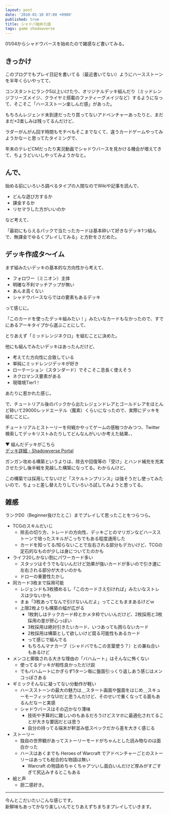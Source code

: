 ```yaml
---
layout: post
date: '2018-01-10 07:00 +0900'
published: true
title: シャドバ始めた話
tags: game shadowverse
---
```

01/04からシャドウバースを始めたので雑感など書いてみる。

## きっかけ

このブログでもプレイ日記を書いてる（最近書いてない）ようにハースストーンを半年くらいやってて、

コンスタントにランク5以上いけたり、オリジナルデッキ組んだり（ミッドレンジフリーズメイジ、クライヤミ搭載のファティーグメイジなど）するようになって、そこそこ「ハースストーン楽しんだ感」があった。

もちろんレジェンド未到達だったり買ってないアドベンチャーあったりと、まだまだ×2楽しみは残ってるんだけど、

ラダーがんがん回す時間もモチベもそこまでなくて、違うカードゲームやってみようかなーと思ってたタイミングで、

年末のテレビCMだったり実況動画でシャドウバースを見かける機会が増えてきて、ちょうどいいしやってみようかなと。

## んで、

始める前にいろいろ調べるタイプの人間なのでWikiや記事を読んで、

* どんな遊び方するか
* 課金するか
* リセマラした方がいいのか

など考えて、

「最初にもらえるパックで当たったカードは基本砕いて好きなデッキ1つ組んで、無課金でゆるくプレイしてみる」と方針をさだめた。

## デッキ作成タ～イム

まず組みたいデッキの基本的な方向性から考えて、

* フォロワー（ミニオン）主体
* 明確な不利マッチアップが無い
* あんま高くない
* シャドウバースならではの要素もあるデッキ

って感じに。

「このカードを使ったデッキ組みたい！」みたいなカードもなかったので、すでにあるアーキタイプから選ぶことにして、

とりあえず「ミッドレンジネクロ」を組むことに決めた。

他にも組んでみたいデッキはあったんだけど、

* 考えてた方向性に合致している
* 単純にミッドレンジデッキが好き
* ローテーション（スタンダード）でそこそこ息長く使えそう
* ネクロマンス要素がある
* 現環境Tier1！

あたりに惹かれた感じ。

で、チュートリアル後のパックから出たレジェンドレアとゴールドレアをほとんど砕いて29000レッドエーテル（魔素）くらいになったので、実際にデッキを組むことに。

チュートリアルとストーリーを何戦かやってゲームの感触つかみつつ、Twitter検索してデッキリストみたりしてどんなんがいいか考えた結果、、

▼ 組んだデッキがこちら  
[デッキ詳細 - Shadowverse Portal](https://shadowverse-portal.com/deck/3.5.68_dc.68_dc.6Avi6.6Avi6.6Avi6.6EmHC.6EmHC.6IVXY.6IVXY.6IVXY.6MJgs.6MJgs.6MJgs.6MOZC.6MOZC.6Ei7Q.6Ei7Q.6Ei7Q.68_dm.6Q8Io.6Q8Io.6Q8Io.6Avhy.6Avhy.6Ejr6.6Ejr6.6MOZ2.6MOZ2.6MOZ2.6MJgY.6MJgY.6QF8I.6QF8I.6IaQ2.6EmHM.6EmHM.6EmHM.6EojS.6EojS.6EojS)

ガンガン攻める構築というよりは、除去や回復等の「受け」とハンド補充を充実させた少し後半戦を見越した構築になってる。わからんけど。

この構築では採用してないけど「スケルトンプリンス」は強そうだし使ってみたいので、ちょっと差し替えたりしていろいろ試してみようと思ってる。

## 雑感

ランクD0（Beginner抜けたとこ）までプレイして思ったことをつらつら。

* TCGのスキルだいじ
  * 除去の切り方、トレードの方向性、デッキごとのマリガンなどハースストーンで培ったスキルがこっちでもある程度通用した
  * カードを知ってる/知らないことで左右される部分もデカいけど、TCGの定石的なものが少しは身についてたのかも
* ライフ20しかない割にパワーカード多い
  * スタッツはそうでもないんだけど効果が強いカードが多いので引き運に左右される部分が大きいのかも
  * ドローの重要性たかし
* 同カード3枚まで採用可能
  * レジェンドも3枚積めるし「このカードさえ引ければ」みたいなストレスは少ないかも
  * まぁ「3枚あってなんで引けないんだよ」ってこともままあるけどｗ
  * 上限2枚よりも構築の幅が広がる
    * 1枚刺しはテックカード枠とかメタ枠でいいんだけど、2枚採用と3枚採用の差が肝心っぽい
    * 3枚採用は絶対引きたいカード、いつあっても困らないカード
    * 2枚採用は構築として欲しいけど腐る可能性もあるカード
    * って感じで組んでる
    * もちろんマナカーブ（シャドバでもこの言葉使う？）との兼ね合いもあるけど
* メンコと揶揄される大きな理由の「バハムート」はそんなに怖くない
  * 使ってるデッキが相性良かっただけ説
  * でもバハムートにかぎらず1ターン毎に盤面引っくり返しあう感じはメンコっぽさある
* ギミックそんなに凝ってない分動作が軽い
  * ハースストーンの最大の魅力は＿スタート画面や盤面をはじめ＿スキューモーフィックなUIだと思うんだけど、そのせいで重くなってる面もあるんだなーと実感
  * シャドウバースはその辺かなり薄味
    * 技術や予算的に難しいのもあるだろうけどスマホに最適化されてることが大きな要因だとは思う
    * 自分の持ってる端末が軒並み低スペックだから差を大きく感じる
* ストーリー
  * 独自の世界観があってストーリーモードがちゃんとした読み物なのは面白かった
  * ハースはあくまでも Heroes of Warcraft でアドベンチャーごとのストーリーはあっても総合的な物語は無い
    * Warcraft の物語めちゃくちゃアツいし面白いんだけど厚みがすごすぎて尻込みするとこもある
* 絵と声
  * 厨二感好き。

---

今んとこだいたいこんな感じです。  
新鮮味もあってかなり楽しいんでとりあえずちまちまプレイしていきます。
